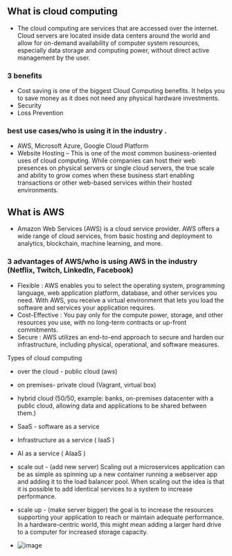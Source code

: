 
## What is cloud computing
- The cloud computing are services that are accessed over the internet. Cloud servers are located inside data centers around the world and allow for on-demand availability of computer system resources, especially data storage and computing power, without direct active management by the user.  
### 3 benefits
- Cost saving is one of the biggest Cloud Computing benefits. It helps you to save money as it does not need any physical hardware investments.
- Security
- Loss Prevention
### best use cases/who is using it in the industry .
- AWS, Microsoft Azure, Google Cloud Platform
- Website Hosting – This is one of the most common business-oriented uses of cloud computing. While companies can host their web presences on physical servers or single cloud servers, the true scale and ability to grow comes when these business start enabling transactions or other web-based services within their hosted environments.

## What is AWS
- Amazon Web Services (AWS) is a cloud service provider. AWS offers a wide range of cloud services, from basic hosting and deployment to analytics, blockchain, machine learning, and more. 
### 3 advantages of AWS/who is using AWS in the industry (Netflix, Twitch, LinkedIn, Facebook)
- Flexible : AWS enables you to select the operating system, programming language, web application platform, database, and other services you need. With AWS, you receive a virtual environment that lets you load the software and services your application requires. 
- Cost-Effective : You pay only for the compute power, storage, and other resources you use, with no long-term contracts or up-front commitments.
- Secure : AWS utilizes an end-to-end approach to secure and harden our infrastructure, including physical, operational, and software measures.

Types of cloud computing
- over the cloud - public cloud (aws)
- on premises- private cloud (Vagrant, virtual box)
- hybrid cloud (50/50, example: banks, on-premises datacenter  with a public cloud, allowing data and applications to be shared between them.)

- SaaS - software as a service
- Infrastructure as a service ( IaaS )
- AI as a service ( AIaaS )

- scale out - (add new server) Scaling out a microservices application can be as simple as spinning up a new container running a webserver app and adding it to the load balancer pool. When scaling out the idea is that it is possible to add identical services to a system to increase performance. 
- scale up - (make server bigger) the goal is to increase the resources supporting your application to reach or maintain adequate performance. In a hardware-centric world, this might mean adding a larger hard drive to a computer for increased storage capacity. 

- ![image](https://user-images.githubusercontent.com/47173937/115534485-bd024e00-a28f-11eb-9cf2-a17a88f45ade.png)

